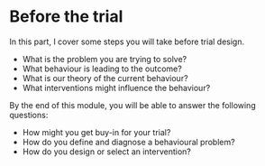 # Before the trial

In this part, I cover some steps you will take before trial design.

-   What is the problem you are trying to solve?
-   What behaviour is leading to the outcome?
-   What is our theory of the current behaviour?
-   What interventions might influence the behaviour?

By the end of this module, you will be able to answer the following questions:

- How might you get buy-in for your trial?
- How do you define and diagnose a behavioural problem?
- How do you design or select an intervention?